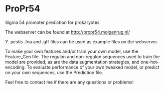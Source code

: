 # ProPr54
Sigma 54 promoter prediction for prokaryotes


The webserver can be found at http://propr54.molgenrug.nl/

Y. pestis .fna and .gff files can be used as example files on the webserver.

To make your own features and/or train your own model, use the Feature_Gen file. The regulon and non-regulon sequences used to train the model are provided, as are the data augmentation strategies, and one-hot-encoding.
To evaluate performance of your own tweaked model, or predict on your own sequences, use the Prediction file.



Feel free to contact me if there are any questions or problems!
